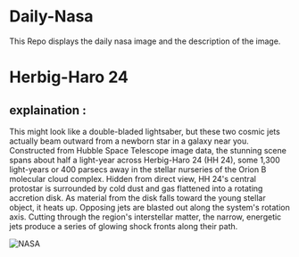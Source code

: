 # Daily-Nasa

This Repo displays the daily nasa image and the description of the image.

<!--NASA-->
# Herbig-Haro 24
## explaination :

This might look like a double-bladed lightsaber, but these two cosmic jets actually beam outward from a newborn star in a galaxy near you. Constructed from Hubble Space Telescope image data, the stunning scene spans about half a light-year across Herbig-Haro 24 (HH 24), some 1,300 light-years or 400 parsecs away in the stellar nurseries of the Orion B molecular cloud complex. Hidden from direct view, HH 24's central protostar is surrounded by cold dust and gas flattened into a rotating accretion disk. As material from the disk falls toward the young stellar object, it heats up. Opposing jets are blasted out along the system's rotation axis. Cutting through the region's interstellar matter, the narrow, energetic jets produce a series of glowing shock fronts along their path.

![NASA](https://apod.nasa.gov/apod/image/2505/hs-2015-42-a-largeHH241024.jpg)
<!--/NASA-->